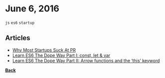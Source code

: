 # June 6, 2016

`js` `es6` `startup`

## Articles

- [Why Most Startups Suck At PR](https://medium.com/life-learning/why-most-startups-struggle-with-pr-ed76cbf694d2#.fmlybnqwg)
- [Learn ES6 The Dope Way Part I: const, let & var](https://medium.freecodecamp.com/learn-es6-the-dope-way-i-const-let-var-ae828580472b#.spvwggqvw)
- [Learn ES6 The Dope Way Part II: Arrow functions and the ‘this’ keyword](https://medium.freecodecamp.com/learn-es6-the-dope-way-part-ii-arrow-functions-and-the-this-keyword-381ac7a32881#.yisrh8r7y)


[__Back__](../README.md)
